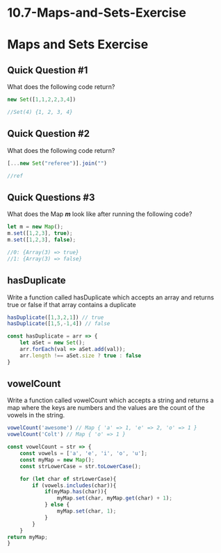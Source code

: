 # 10.7-Maps-and-Sets-Exercise
# ****Maps and Sets Exercise****

## **Quick Question #1**

What does the following code return?

```jsx
new Set([1,1,2,2,3,4])

//Set(4) {1, 2, 3, 4}
```

## **Quick Question #2**

What does the following code return?

```jsx
[...new Set("referee")].join("")

//ref
```

## **Quick Questions #3**

What does the Map ***m*** look like after running the following code?

```jsx
let m = new Map();
m.set([1,2,3], true);
m.set([1,2,3], false);

//0: {Array(3) => true}
//1: {Array(3) => false}
```

## **hasDuplicate**

Write a function called hasDuplicate which accepts an array and returns true or false if that array contains a duplicate

```jsx
hasDuplicate([1,3,2,1]) // true
hasDuplicate([1,5,-1,4]) // false

const hasDuplicate = arr => {
    let aSet = new Set();
    arr.forEach(val => aSet.add(val));
    arr.length !== aSet.size ? true : false
}
```

## **vowelCount**

Write a function called vowelCount which accepts a string and returns a map where the keys are numbers and the values are the count of the vowels in the string.

```jsx
vowelCount('awesome') // Map { 'a' => 1, 'e' => 2, 'o' => 1 }
vowelCount('Colt') // Map { 'o' => 1 }

const vowelCount = str => {
    const vowels = ['a', 'e', 'i', 'o', 'u'];
    const myMap = new Map();
    const strLowerCase = str.toLowerCase();

    for (let char of strLowerCase){
        if (vowels.includes(char)){
            if(myMap.has(char)){
                myMap.set(char, myMap.get(char) + 1);
            } else {
                myMap.set(char, 1);
            }
        }
    }
return myMap;
}
```
